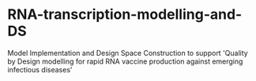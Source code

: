# RNA-transcription-modelling-and-DS
Model Implementation and Design Space Construction to support 'Quality by Design modelling for rapid RNA vaccine production against emerging infectious diseases'
